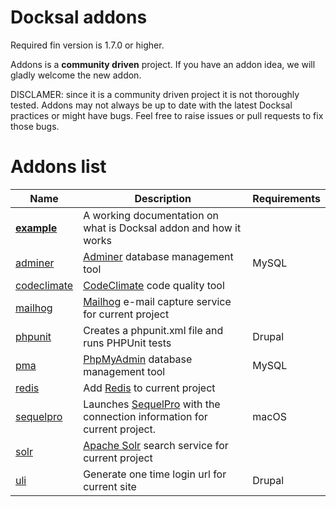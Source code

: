 # Docksal addons

Required fin version is 1.7.0 or higher.

Addons is a **community driven** project. If you have an addon idea, we will gladly welcome the new addon.

DISCLAMER: since it is a community driven project it is not thoroughly tested. Addons may not always be up to date with the latest Docksal practices or might have bugs. Feel free to raise issues or pull requests to fix those bugs.

# Addons list

|   Name	|  Description 	|  Requirements 	|
|--- |--- |--- |
|   **[example](example)**	|  A working documentation on what is Docksal addon and how it works 	|  |
|   [adminer](adminer) | [Adminer](https://www.adminer.org/) database management tool | MySQL |
|   [codeclimate](codeclimate) | [CodeClimate](https://codeclimate.com/) code quality tool | |
|   [mailhog](mailhog) | [Mailhog](https://github.com/mailhog/MailHog) e-mail capture service for current project |  |
|   [phpunit](phpunit) | Creates a phpunit.xml file and runs PHPUnit tests | Drupal |
|   [pma](pma) | [PhpMyAdmin](https://www.phpmyadmin.net/) database management tool | MySQL |
|   [redis](redis) | Add [Redis](https://redis.io/) to current project |  |
|   [sequelpro](sequelpro) | Launches [SequelPro](https://www.sequelpro.com) with the connection information for current project. | macOS |
|   [solr](solr) | [Apache Solr](http://lucene.apache.org/solr/) search service for current project |  |
|   [uli](uli) | Generate one time login url for current site | Drupal |

